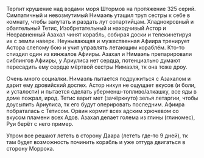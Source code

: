 Терпит крушение над водами моря Штормов на протяжение 325 серий.
Симпатичный и невозмутимый Нимаэль утащил труп сестры к себе в комнату, чтобы залутать и раздать лут сопартийцам.
Хладнокровный и обаятельный Тетис, Изобретательный и находчивый Астор и Несравненный Азахал чинят корабль, собирая доски и телекинетируя их с земли наверх.
Неунывающяя и мужественная Афиира тренирует Астора слепому бою и учит управлять летающим кораблём.
Кто-то спиздил один из кинжалов Афииры.
Азахал и Нимаэль препарировали сиблингов Афииры, у Ариулиса нет сердца, потенциально думают пересадить ему сердце мёртвой сестры Нимаэля, тк она тоже дроу. 

Очень много социалки.
Нимаэль пытается подружиться с Азахалом и дарит ему дровийский доспех. Астор нихуя не ощущает вкусов (и боли, и усталости) и пытается сделать уберменш-топливо/алкашку, все яды в доме пожрал, ирод. Тетис варит мет (зачёркнуто) зелья летаргии, чтобы доусыпить Ариулиса, тк его будут оперировать последним. Афиира побраталась с Тетисом. Орвин кормит всех адским хрючевом со вкусом пламени всех Адов. Азахал делает голема из глины (глиномес), Руи берёт с него пример.

Утром все решают лететь в сторону Даара (лететь где-то 9 дней), тк там будет возможность починить корабль и уже оттуда двигаться в сторону Моррока. 

